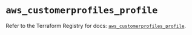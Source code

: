 # `aws_customerprofiles_profile`

Refer to the Terraform Registry for docs: [`aws_customerprofiles_profile`](https://registry.terraform.io/providers/hashicorp/aws/5.100.0/docs/resources/customerprofiles_profile).
